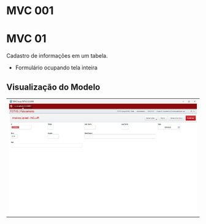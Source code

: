 # MVC 001

# MVC 01

Cadastro de informações em um tabela.

- Formulário ocupando tela inteira

## Visualização do Modelo

<table>
  <tr><td>
    <img src="SXMVC01.png" height="300em"/><br />
  </td></tr>
</table>
